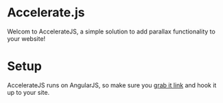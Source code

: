 Accelerate.js
=============

Welcom to AccelerateJS, a simple solution to add parallax functionality to your website!

Setup
=====

AccelerateJS runs on AngularJS, so make sure you [grab it link](https://angularjs.org) and hook it up to your site. 

